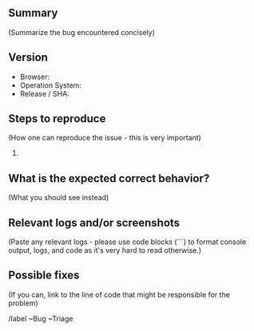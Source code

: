 ## Summary
(Summarize the bug encountered concisely)


## Version
- Browser:
- Operation System:
- Release / SHA:


## Steps to reproduce
(How one can reproduce the issue - this is very important)

1.


## What is the expected correct behavior?
(What you should see instead)


## Relevant logs and/or screenshots
(Paste any relevant logs - please use code blocks (```) to format console output,
logs, and code as it's very hard to read otherwise.)


## Possible fixes
(If you can, link to the line of code that might be responsible for the problem)


/label ~Bug ~Triage
